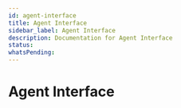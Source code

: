 ```yaml
---
id: agent-interface
title: Agent Interface
sidebar_label: Agent Interface
description: Documentation for Agent Interface
status: 
whatsPending: 
---
```


# Agent Interface

